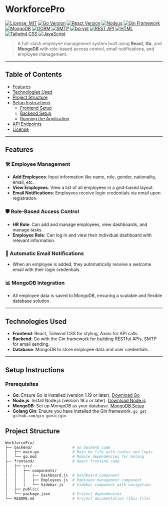 # WorkforcePro

[![License: MIT](https://img.shields.io/badge/License-MIT-yellow.svg)](https://opensource.org/licenses/MIT)
[![Go Version](https://img.shields.io/badge/Go-1.19-blue.svg)](https://golang.org/doc/go1.19)
[![React Version](https://img.shields.io/badge/React-18.2.0-blue.svg)](https://reactjs.org/)
[![Node.js](https://img.shields.io/badge/Node.js-18.x-green.svg)](https://nodejs.org/)
[![Gin Framework](https://img.shields.io/badge/Gin-1.7.7-red.svg)](https://gin-gonic.com/)
[![MongoDB](https://img.shields.io/badge/MongoDB-4.4.x-green.svg)](https://www.mongodb.com/)
[![GORM](https://img.shields.io/badge/GORM-1.22-blue.svg)](https://gorm.io/)
[![SMTP](https://img.shields.io/badge/SMTP-Email%20Service-blue.svg)](https://en.wikipedia.org/wiki/Simple_Mail_Transfer_Protocol)
[![bcrypt](https://img.shields.io/badge/bcrypt-Password%20Hashing-orange.svg)](https://github.com/golang/crypto/blob/master/bcrypt/bcrypt.go)
[![REST API](https://img.shields.io/badge/RESTful-API-lightgrey.svg)](https://en.wikipedia.org/wiki/Representational_state_transfer)
[![HTML](https://img.shields.io/badge/HTML5-orange.svg)](https://developer.mozilla.org/en-US/docs/Web/Guide/HTML/HTML5)
[![Tailwind CSS](https://img.shields.io/badge/Tailwind_CSS-v3.0-blue.svg)](https://tailwindcss.com/)
[![JavaScript](https://img.shields.io/badge/JavaScript-ES6-yellow.svg)](https://developer.mozilla.org/en-US/docs/Web/JavaScript)



> A full-stack employee management system built using **React**, **Go**, and **MongoDB** with role-based access control, email notifications, and employee management.

---

## Table of Contents
- [Features](#features)
- [Technologies Used](#technologies-used)
- [Project Structure](#project-structure)
- [Setup Instructions](#setup-instructions)
  - [Frontend Setup](#frontend-setup)
  - [Backend Setup](#backend-setup)
  - [Running the Application](#running-the-application)
- [API Endpoints](#api-endpoints)
- [License](#license)

---

## Features

### 🛠️ Employee Management
- **Add Employees**: Input information like name, role, gender, nationality, email, etc.
- **View Employees**: View a list of all employees in a grid-based layout.
- **Email Notifications**: Employees receive login credentials via email upon registration.

### 🛡️ Role-Based Access Control
- **HR Role**: Can add and manage employees, view dashboards, and manage tasks.
- **Employee Role**: Can log in and view their individual dashboard with relevant information.

### 📧 Automatic Email Notifications
- When an employee is added, they automatically receive a welcome email with their login credentials.

### 📊 MongoDB Integration
- All employee data is saved to MongoDB, ensuring a scalable and flexible database solution.

---

## Technologies Used

- **Frontend**: React, Tailwind CSS for styling, Axios for API calls.
- **Backend**: Go with the Gin framework for building RESTful APIs, SMTP for email sending.
- **Database**: MongoDB to store employee data and user credentials.

---

## Setup Instructions

### Prerequisites
- **Go**: Ensure Go is installed (version 1.19 or later). [Download Go](https://golang.org/dl/)
- **Node.js**: Install Node.js (version 18.x or later). [Download Node.js](https://nodejs.org/)
- **MongoDB**: Set up MongoDB as your database. [MongoDB Setup](https://docs.mongodb.com/manual/installation/)
- **Golang Gin**: Ensure you have installed the Gin framework. `go get github.com/gin-gonic/gin`

## Project Structure

```bash
WorkforcePro/
├── backend/                  # Go backend code
│   ├── main.go               # Main Go file with routes and logic
│   └── go.mod                # Module dependencies for Golang
├── frontend/                 # React frontend code
│   ├── src/
│   │   ├── components/
│   │   │   ├── Dashboard.js  # Dashboard component
│   │   │   ├── Employees.js  # Employee management component
│   │   │   └── Sidebar.js    # Sidebar component with navigation
│   ├── public/
│   └── package.json          # Project dependencies
└── README.md                 # Project documentation (this file)


